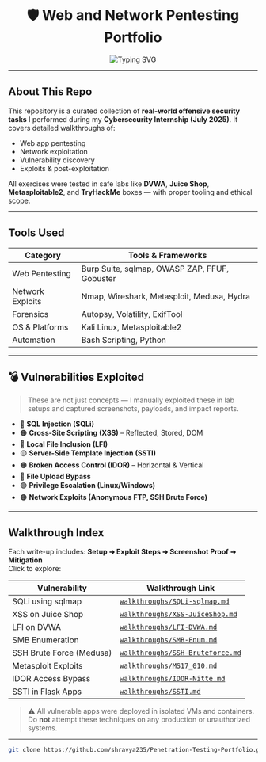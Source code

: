 <h1 align="center">🛡️ Web and Network Pentesting Portfolio</h1>

<p align="center">
  <img src="https://readme-typing-svg.herokuapp.com?font=Fira+Code&size=22&duration=3000&pause=1000&color=FF3D3D&center=true&vCenter=true&width=600&lines=Burp+Suite+%7C+Kali+Linux+%7C+Metasploit+%7C+TryHackMe+Labs+%7C+CTF+Walkthroughs" alt="Typing SVG" />
</p>

---

##  About This Repo

This repository is a curated collection of **real-world offensive security tasks** I performed during my **Cybersecurity Internship (July 2025)**. It covers detailed walkthroughs of:
-  Web app pentesting
-  Network exploitation
-  Vulnerability discovery
-  Exploits & post-exploitation

All exercises were tested in safe labs like **DVWA**, **Juice Shop**, **Metasploitable2**, and **TryHackMe** boxes — with proper tooling and ethical scope.

---

##  Tools Used

| Category         | Tools & Frameworks                             |
|------------------|-------------------------------------------------|
| Web Pentesting   | Burp Suite, sqlmap, OWASP ZAP, FFUF, Gobuster   |
| Network Exploits | Nmap, Wireshark, Metasploit, Medusa, Hydra     |
| Forensics        | Autopsy, Volatility, ExifTool                  |
| OS & Platforms   | Kali Linux, Metasploitable2                    |
| Automation       | Bash Scripting, Python                         |

---

## 💣 Vulnerabilities Exploited

> These are not just concepts — I manually exploited these in lab setups and captured screenshots, payloads, and impact reports.

- 🔴 **SQL Injection (SQLi)**  
- 🟠 **Cross-Site Scripting (XSS)** – Reflected, Stored, DOM  
- 🔴 **Local File Inclusion (LFI)**  
- 🟡 **Server-Side Template Injection (SSTI)**  
- 🟠 **Broken Access Control (IDOR)** – Horizontal & Vertical  
- 🔴 **File Upload Bypass**  
- 🟢 **Privilege Escalation (Linux/Windows)**  
- 🟠 **Network Exploits (Anonymous FTP, SSH Brute Force)**

---

##  Walkthrough Index

Each write-up includes: **Setup ➜ Exploit Steps ➜ Screenshot Proof ➜ Mitigation**  
Click to explore:

| Vulnerability            | Walkthrough Link                                     |
|--------------------------|------------------------------------------------------|
| SQLi using sqlmap      | [`walkthroughs/SQLi-sqlmap.md`](walkthroughs/SQLi-sqlmap.md)     |
| XSS on Juice Shop      | [`walkthroughs/XSS-JuiceShop.md`](walkthroughs/XSS-JuiceShop.md) |
| LFI on DVWA            | [`walkthroughs/LFI-DVWA.md`](walkthroughs/LFI-DVWA.md)           |
| SMB Enumeration        | [`walkthroughs/SMB-Enum.md`](walkthroughs/SMB-Enum.md)           |
| SSH Brute Force (Medusa)| [`walkthroughs/SSH-Bruteforce.md`](walkthroughs/SSH-Bruteforce.md) |
| Metasploit Exploits    | [`walkthroughs/MS17_010.md`](walkthroughs/MS17_010.md)           |
| IDOR Access Bypass     | [`walkthroughs/IDOR-Nitte.md`](walkthroughs/IDOR-Nitte.md)       |
| SSTI in Flask Apps     | [`walkthroughs/SSTI.md`](walkthroughs/SSTI.md)                   |

> ⚠️ All vulnerable apps were deployed in isolated VMs and containers. Do **not** attempt these techniques on any production or unauthorized systems.

---

```bash
git clone https://github.com/shravya235/Penetration-Testing-Portfolio.git
